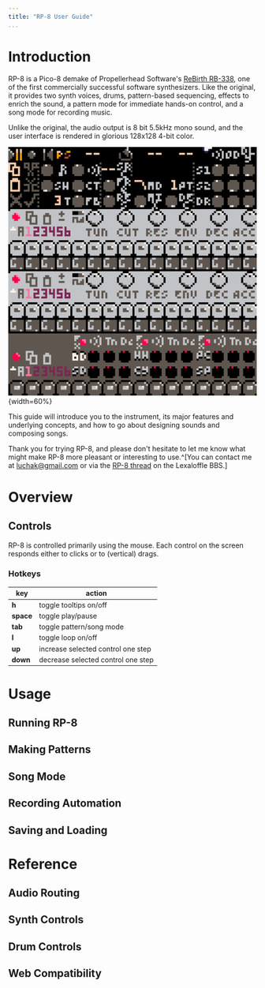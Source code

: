 ```yaml
---
title: "RP-8 User Guide"
...
```


# Introduction

RP-8 is a Pico-8 demake of Propellerhead Software's [ReBirth
RB-338](https://en.wikipedia.org/wiki/ReBirth_RB-33://en.wikipedia.org/wiki/ReBirth_RB-338), one of the first
commercially successful software synthesizers. Like the original, it provides two synth voices, drums, pattern-based
sequencing, effects to enrich the sound, a pattern mode for immediate hands-on control, and a song mode for recording
music.

Unlike the original, the audio output is 8 bit 5.5kHz mono sound, and the user interface is rendered in glorious
128x128 4-bit color.

![The RP-8 user interface.](img/rp8.png "RP-8 Screenshot"){width=60%}

This guide will introduce you to the instrument, its major features and underlying concepts, and how to go about
designing sounds and composing songs.

Thank you for trying RP-8, and please don't hesitate to let me know what might make RP-8 more pleasant or interesting to
use.^[You can contact me at [luchak@gmail.com](mailto:luchak@gmail.com) or via the [RP-8
thread](https://www.lexaloffle.com/bbs/?tid=47284) on the Lexaloffle BBS.]

# Overview

## Controls

RP-8 is controlled primarily using the mouse. Each control on the screen responds either to clicks or to (vertical) drags.

### Hotkeys

key       | action
----------|-------
**h**     | toggle tooltips on/off
**space** | toggle play/pause
**tab**   | toggle pattern/song mode
**l**     | toggle loop on/off
**up**    | increase selected control one step
**down**  | decrease selected control one step

# Usage

## Running RP-8

## Making Patterns

## Song Mode

## Recording Automation

## Saving and Loading

# Reference

## Audio Routing

## Synth Controls

## Drum Controls

## Web Compatibility
